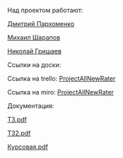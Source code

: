 Над проектом работают:

  [Дмитрий Пархоменко](https://github.com/AllNewParkhom)
  
  [Михаил Шарапов](https://github.com/OoOofRobLox)
  
  [Николай Гришаев](https://github.com/Zebulos)
  
  Ссылки на доски:
  
 Ссылка на trello: [ProjectAllNewRater](https://trello.com/fnkdev_)
 
 Ссылка на miro: [ProjectAllNewRater](https://miro.com/app/board/o9J_lRuhSRs=/)
 
  Документация:
 
[ТЗ.pdf](https://github.com/OoOofRobLox/FilmRater/blob/main/Docs/ТЗ.pdf) 

[ТЗ2.pdf]()

[Курсовая.pdf](https://github.com/OoOofRobLox/FilmRater/blob/main/Docs/%D0%9A%D1%83%D1%80%D1%81%D0%B0%D1%87.pdf)
